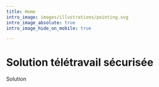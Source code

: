 ```yaml
---
title: Home
intro_image: images/illustrations/pointing.svg
intro_image_absolute: true
intro_image_hide_on_mobile: true

---
```

# Solution télétravail sécurisée

Solution